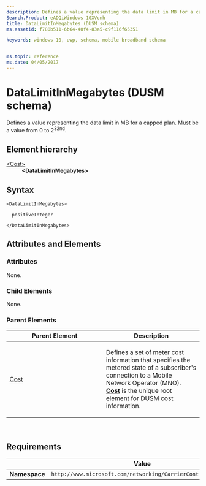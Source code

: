 ```yaml
---
description: Defines a value representing the data limit in MB for a capped plan (in Cost/DataLimitInMegabytes).
Search.Product: eADQiWindows 10XVcnh
title: DataLimitInMegabytes (DUSM schema)
ms.assetid: f780b511-6b64-40f4-83a5-c9f116f65351

keywords: windows 10, uwp, schema, mobile broadband schema


ms.topic: reference
ms.date: 04/05/2017
---
```


# DataLimitInMegabytes (DUSM schema)


Defines a value representing the data limit in MB for a capped plan. Must be a value from 0 to 2<sup>32nd</sup>.

## Element hierarchy

<dl>
<dt><a href="element-cost.md">&lt;Cost&gt;</a></dt>
<dd><b>&lt;DataLimitInMegabytes&gt;</b></dd>
</dl>

## Syntax

``` syntax
<DataLimitInMegabytes>

  positiveInteger

</DataLimitInMegabytes>
```

## Attributes and Elements


### Attributes

None.

### Child Elements

None.

### Parent Elements

<table>
<colgroup>
<col width="50%" />
<col width="50%" />
</colgroup>
<thead>
<tr class="header">
<th>Parent Element</th>
<th>Description</th>
</tr>
</thead>
<tbody>
<tr class="odd">
<td><a href="element-cost.md">Cost</a> </td>
<td><p>Defines a set of meter cost information that specifies the metered state of a subscriber's connection to a Mobile Network Operator (MNO). <a href="element-cost.md"><strong>Cost</strong></a>  is the unique root element for DUSM cost information.</p></td>
</tr>
</tbody>
</table>

 

## Requirements

|          | Value        |
|----------|--------------|
| **Namespace** | `http://www.microsoft.com/networking/CarrierControl/DUSM/v1` |

 

 



